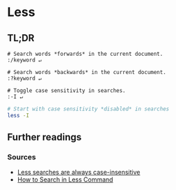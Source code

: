# Less

## TL;DR

```plaintext
# Search words *forwards* in the current document.
:/keyword ↵

# Search words *backwards* in the current document.
:?keyword ↵

# Toggle case sensitivity in searches.
:-I ↵
```

```sh
# Start with case sensitivity *disabled* in searches
less -I
```

## Further readings

### Sources

- [Less searches are always case-insensitive]
- [How to Search in Less Command]

<!--
  Reference
  ═╬═Time══
  -->

<!-- Others -->
[less searches are always case-insensitive]: https://unix.stackexchange.com/questions/116395/less-searches-are-always-case-insensitive#577376
[How to Search in Less Command]: https://linuxhandbook.com/search-less-command/

